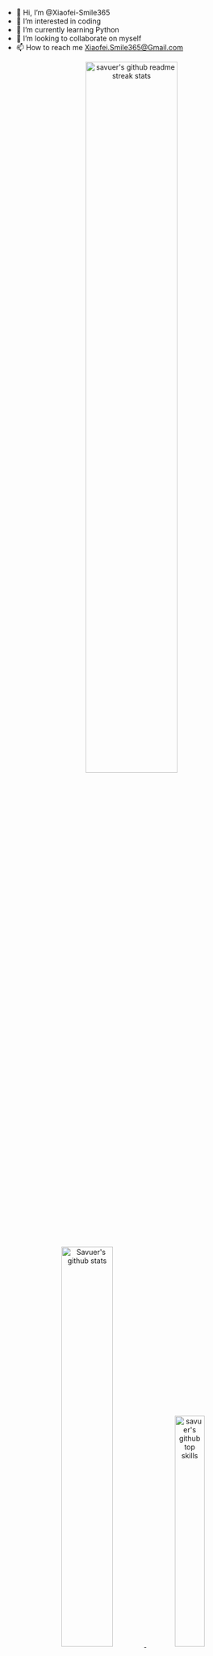 - 👋 Hi, I’m @Xiaofei-Smile365
- 👀 I’m interested in coding
- 🌱 I’m currently learning Python
- 💞️ I’m looking to collaborate on myself
- 📫 How to reach me Xiaofei.Smile365@Gmail.com

<!---
Xiaofei-Smile365/Xiaofei-Smile365 is a ✨ special ✨ repository because its `README.md` (this file) appears on your GitHub profile.
You can click the Preview link to take a look at your changes.
--->

<p align="center">
	<a href="https://github.com/Xiaofei-Smile365" target="_blank">
		<img src="https://github-readme-streak-stats.herokuapp.com/?user=Xiaofei-Smile365&theme=highcontrast" width="60%" alt="savuer's github readme streak stats"/>
	</a>
	<a href="https://github.com/Xiaofei-Smile365" target="_blank">
		<img src="https://github-readme-stats.vercel.app/api?username=Xiaofei-Smile365&theme=dark&show_icons=true" width="45%" alt="Savuer's github stats"/>
	</a>
	<a href="https://github.com/Xiaofei-Smile365" target="_blank">
		<img src="https://github-readme-stats.vercel.app/api/top-langs/?username=Xiaofei-Smile365&layout=compact&hide=html&theme=dark" width="34.2%" alt="savuer's github top skills"/>
	</a>

</p>
